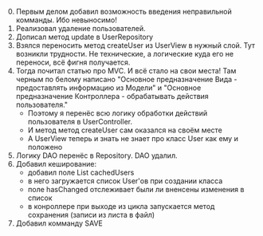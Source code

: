 0. Первым делом добавил возможность введения неправильной комманды. Ибо невыносимо!
2. Реализовал удаление пользователей. 
2. Дописал метод update в UserRepository
3. Взялся переносить метод createUser из UserView в нужный слой. Тут возникли трудности. Не технические, а логические куда его не переноси, всё фигня получается.
4. Тогда почитал статью про MVC. И всё стало на свои места! Там черным по белому написано "Основное предназначение Вида - предоставлять информацию из Модели" и "Основное предназначение Контроллера - обрабатывать действия пользователя."
   * Поэтому я перенёс всю логику обработки действий пользователя в UserController.
   * И метод метод createUser сам оказался на своём месте
   * А UserView теперь и знать не знает про класс User как ему и положено 
5. Логику DAO перенёс в Repository. DAO удалил.
6. Добавил кеширование:
   * добавил поле List<User> cachedUsers
   * в него загружается список User'ов при создании класса
   * поле hasChanged отслеживает были ли вненсены изменения в список
   * в конроллере при выходе из цикла запускается метод сохранения (записи из листа в файл)
7. Добавил комманду SAVE


